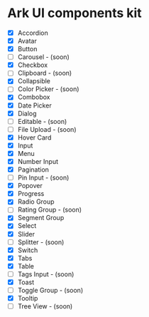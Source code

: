 # Ark UI components kit

- [x] Accordion
- [x] Avatar
- [x] Button
- [ ] Carousel - (soon)
- [x] Checkbox
- [ ] Clipboard - (soon)
- [x] Collapsible
- [ ] Color Picker - (soon)
- [x] Combobox
- [x] Date Picker
- [x] Dialog
- [ ] Editable - (soon)
- [ ] File Upload - (soon)
- [x] Hover Card
- [x] Input
- [x] Menu
- [x] Number Input
- [x] Pagination
- [ ] Pin Input - (soon)
- [x] Popover
- [x] Progress
- [x] Radio Group
- [ ] Rating Group - (soon)
- [x] Segment Group
- [x] Select
- [x] Slider
- [ ] Splitter - (soon)
- [x] Switch
- [x] Tabs
- [x] Table
- [ ] Tags Input - (soon)
- [x] Toast
- [ ] Toggle Group - (soon)
- [x] Tooltip
- [ ] Tree View - (soon)
